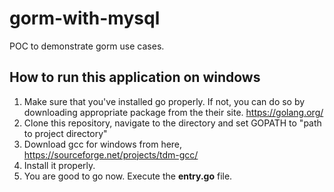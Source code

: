 # gorm-with-mysql
POC to demonstrate gorm use cases. 

## How to run this application on windows

1. Make sure that you've installed go properly. If not, you can do so by downloading appropriate package from the their site. https://golang.org/
2. Clone this repository, navigate to the directory and set GOPATH to "path to project directory"
3. Download gcc for windows from here, https://sourceforge.net/projects/tdm-gcc/
4. Install it properly. 
5. You are good to go now. Execute the **entry.go** file. 
